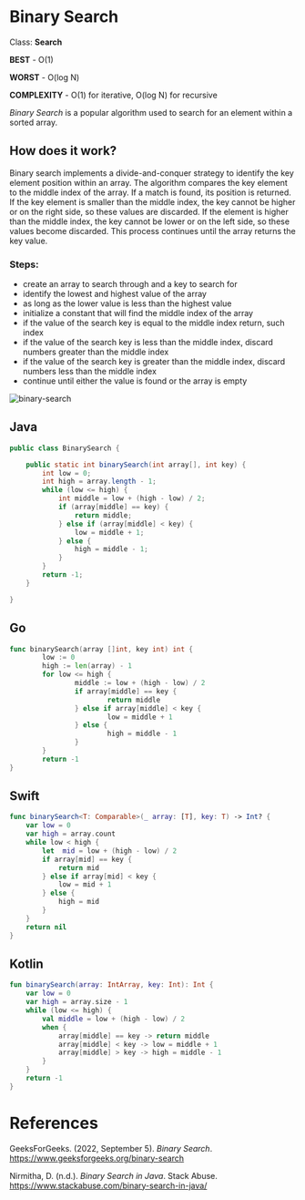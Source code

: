 # Binary Search

Class: **Search**

**BEST** - O(1) 

**WORST** - O(log N) 

**COMPLEXITY** - O(1) for iterative, O(log N) for recursive

*Binary Search* is a popular algorithm used to search 
for an element within a sorted array. 

## How does it work? 
Binary search implements a divide-and-conquer strategy to identify the key element position within an array. The algorithm compares the key element to the middle index of the array. If a match is found, its position is returned. If the key element is smaller than the middle index, the key cannot be higher or on the right side, so these values are discarded. If the element is higher than the middle index, the key cannot be lower or on the left side, so these values become discarded. This process continues until the array returns the key value.

### Steps:
- create an array to search through and a key to search for 
- identify the lowest and highest value of the array 
- as long as the lower value is less than the highest value
- initialize a constant that will find the middle index of the array 
- if the value of the search key is equal to the middle index return, such index 
- if the value of the search key is less than the middle index, discard numbers greater than the middle index 
- if the value of the search key is greater than the middle index, discard numbers less than the middle index
- continue until either the value is found or the array is empty

![binary-search](https://user-images.githubusercontent.com/109105989/194418509-1742728e-071a-4afd-8861-d5250b7f4c0a.png)

## Java 
``` java 
public class BinarySearch {

    public static int binarySearch(int array[], int key) {
        int low = 0;
        int high = array.length - 1;
        while (low <= high) {
            int middle = low + (high - low) / 2;
            if (array[middle] == key) {
                return middle;
            } else if (array[middle] < key) {
                low = middle + 1;
            } else {
                high = middle - 1;
            }
        }
        return -1;
    }

}
``` 
## Go 
``` go 
func binarySearch(array []int, key int) int { 
        low := 0 
        high := len(array) - 1 
        for low <= high { 
                middle := low + (high - low) / 2 
                if array[middle] == key { 
                        return middle 
                } else if array[middle] < key { 
                        low = middle + 1 
                } else { 
                        high = middle - 1 
                } 
        } 
        return -1 
} 
``` 
## Swift 
``` swift 
func binarySearch<T: Comparable>(_ array: [T], key: T) -> Int? {
    var low = 0
    var high = array.count
    while low < high {
        let  mid = low + (high - low) / 2
        if array[mid] == key {
            return mid
        } else if array[mid] < key {
            low = mid + 1
        } else {
            high = mid
        }
    }
    return nil
}
``` 
## Kotlin 
``` kotlin 
fun binarySearch(array: IntArray, key: Int): Int { 
    var low = 0 
    var high = array.size - 1 
    while (low <= high) {
        val middle = low + (high - low) / 2 
        when { 
            array[middle] == key -> return middle
            array[middle] < key -> low = middle + 1 
            array[middle] > key -> high = middle - 1
        }
    }
    return -1
}
``` 

# References 
GeeksForGeeks. (2022, September 5). *Binary Search*. <https://www.geeksforgeeks.org/binary-search> 

Nirmitha, D. (n.d.). *Binary Search in Java*. Stack Abuse. <https://www.stackabuse.com/binary-search-in-java/> 

